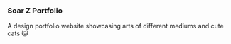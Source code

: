 ### Soar Z Portfolio

A design portfolio website showcasing arts of different mediums and cute cats 🐱
